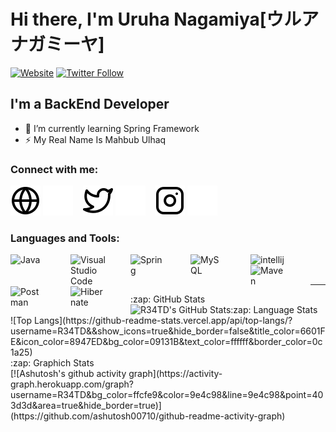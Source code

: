 # Hi there, I'm Uruha Nagamiya[ウルア  ナガミーヤ]

[![Website](https://img.shields.io/website?label=ulhaq.web.id&style=for-the-badge&url=https%3A%2F%2Fulhaq.web.id)](https://ulhaq.web.id)
[![Twitter Follow](https://img.shields.io/twitter/follow/UNagamiya?color=1DA1F2&logo=twitter&style=for-the-badge)](https://twitter.com/UNagamiya)

## I'm a BackEnd Developer

- 🌱 I’m currently learning Spring Framework
- ⚡ My Real Name Is Mahbub Ulhaq

### Connect with me:

[![website](./img/globe-light.svg)](https://ulhaq.web.id#gh-light-mode-only)
[![website](./img/globe-dark.svg)](https://ulhaq.web.id#gh-dark-mode-only)
&nbsp;&nbsp;
[![website](./img/twitter-light.svg)](https://twitter.com/UNagamiya#gh-light-mode-only)
[![website](./img/twitter-dark.svg)](https://twitter.com/UNagamiya#gh-dark-mode-only)
&nbsp;&nbsp;
[![website](./img/instagram-light.svg)](https://instagram.com/uruhanagamiya#gh-light-mode-only)
[![website](./img/instagram-dark.svg)](https://instagram.com/uruhanagamiya#gh-dark-mode-only)

### Languages and Tools:

<img align="left" alt="Java" width="56px" src="https://cdn-icons-png.flaticon.com/512/226/226777.png" style="padding-right:40px;" />

<img align="left" alt="Visual Studio Code" width="56px" src="https://upload.wikimedia.org/wikipedia/commons/thumb/9/9a/Visual_Studio_Code_1.35_icon.svg/2048px-Visual_Studio_Code_1.35_icon.svg.png" style="padding-right:40px;" />

<img align="left" alt="Spring" width="56px" src="https://spring.io/images/projects/spring-edf462fec682b9d48cf628eaf9e19521.svg" style="padding-right:40px;" />

<img align="left" alt="MySQL" width="56px" src="https://www.mysql.com/common/logos/logo-mysql-170x115.png" style="padding-right:40px;" />

<img align="left" alt="intellij" width="56px" src="https://upload.wikimedia.org/wikipedia/commons/thumb/9/9c/IntelliJ_IDEA_Icon.svg/1200px-IntelliJ_IDEA_Icon.svg.png" style="padding-right:40px;" />

<img align="left" alt="Maven" width="56px" src="https://maven.apache.org/images/maven-logo-white-on-black.png" style="padding-right:40px;" />

<img align="left" alt="Postman" width="56px" src="https://iconape.com/wp-content/png_logo_vector/postman.png" style="padding-right:40px;" />

<img align="left" alt="Hibernate" width="56px" src="https://design.jboss.org/hibernate/logo/final/hibernate_logo_darkbkg_stacked_256px.gif" style="padding-right:40px;" />



<br />
<br />

---

  <summary>:zap: GitHub Stats</summary>
  <img align="left" alt="R34TD's GitHub Stats" src="https://github-readme-stats.vercel.app/api?username=R34TD&show_icons=true&hide_border=false&title_color=6601FE&icon_color=8947ED&bg_color=09131B&text_color=ffffff&border_color=0c1a25" />

<summary>:zap: Language Stats</summary>
  ![Top Langs](https://github-readme-stats.vercel.app/api/top-langs/?username=R34TD&&show_icons=true&hide_border=false&title_color=6601FE&icon_color=8947ED&bg_color=09131B&text_color=ffffff&border_color=0c1a25)
  
  <summary>:zap: Graphich Stats</summary>
  [![Ashutosh's github activity graph](https://activity-graph.herokuapp.com/graph?username=R34TD&bg_color=ffcfe9&color=9e4c98&line=9e4c98&point=403d3d&area=true&hide_border=true)](https://github.com/ashutosh00710/github-readme-activity-graph)
  
  

[website]: https://ulhaq.web.id
[facebook]: https://www.facebook.com/mahbub.ulhaq.1610
[twitter]: https://twitter.com/UNagamiya
[instagram]: https://www.instagram.com/uruhanagamiya

